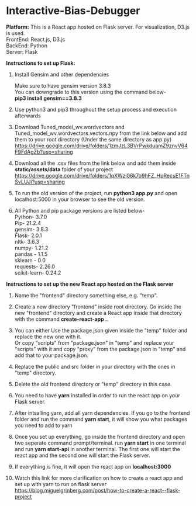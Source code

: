 # Interactive-Bias-Debugger

**Platform:**
This is a React app hosted on Flask server. For visualization, D3.js is used.<br />
FrontEnd: React.js, D3.js <br />
BackEnd: Python <br />
Server: Flask <br />

**Instructions to set up Flask:**

1. Install Gensim and other dependencies

   Make sure to have gensim version 3.8.3 <br />
   You can downgrade to this version using the command below- <br />
   **pip3 install gensim==3.8.3**

2. Use python3 and pip3 throughout the setup process and execution afterwards

3. Download Tuned_model_wv.wordvectors and Tuned_model_wv.wordvectors.vectors.npy from the link below and add
   them to your root directory (Under the same directory as app.py) <br />
   https://drive.google.com/drive/folders/1zmJzL3BVrPwkduamZ9znvV64F9FdAgZb?usp=sharing

4. Download all the .csv files from the link below and add them inside **static/assets/data** folder of your project <br />
   https://drive.google.com/drive/folders/1qXWzj06k7o9hFZ_HpRecsE1FTnSvLUJi?usp=sharing

5. To run the old version of the project, run **python3 app.py** and open localhost:5000 in your browser to see the old version.

6. All Python and pip package versions are listed below- <br />
   Python- 3.7.0 <br />
   Pip- 21.2.4 <br />
   gensim- 3.8.3 <br />
   Flask- 2.0.1 <br />
   nltk- 3.6.3 <br />
   numpy- 1.21.2 <br />
   pandas - 1.1.5 <br />
   sklearn - 0.0 <br />
   requests- 2.26.0 <br />
   scikit-learn- 0.24.2 <br />

**Instructions to set up the new React app hosted on the Flask server**

1.  Name the "frontend" directory something else, e.g. "temp".

2.  Create a new directory "frontend" inside root directory. Go inside the new "frontend" directory and create a React app inside that directory
    with the command **create-react-app .**.
3.  You can either Use the package.json given inside the "temp" folder and replace the new one with it. <br/>
    Or copy "scripts" from "package.json" in "temp" and replace your "scripts" with it and copy "proxy" from the package.json in "temp" and add that to your package.json.
4.  Replace the public and src folder in your directory with the ones in "temp" directory.
5.  Delete the old frontend directory or "temp" directory in this case.
6.  You need to have **yarn** installed in order to run the react app on your Flask server.
7.  After intsalling yarn, add all yarn dependencies.
    If you go to the frontend folder and run the command **yarn start**, it will show you what packages you need to add to yarn
8.  Once you set up everything, go inside the frontend directory and open two seperate command prompt/terminal.
    run **yarn start** in one terminal and run **yarn start-api** in another terminal.
    The first one will start the react app and the second one will start the Flask server.
9.  If everything is fine, it will open the react app on **localhost:3000**

10. Watch this link for more clarification on how to create a react app and set up with yarn to run on flask server
    https://blog.miguelgrinberg.com/post/how-to-create-a-react--flask-project

